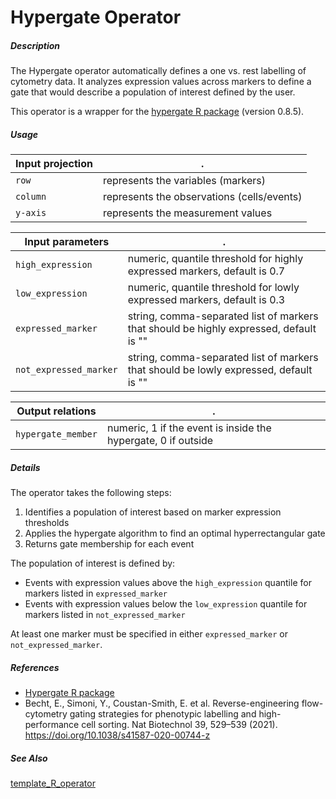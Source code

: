 # Hypergate Operator

##### Description
The Hypergate operator automatically defines a one vs. rest labelling of cytometry data. It analyzes expression values across markers to define a gate that would describe a population of interest defined by the user.

This operator is a wrapper for the [hypergate R package](https://cran.r-project.org/web/packages/hypergate/index.html) (version 0.8.5).

##### Usage
Input projection|.
---|---
`row`        | represents the variables (markers)
`column`     | represents the observations (cells/events)
`y-axis`     | represents the measurement values

Input parameters|.
---|---
`high_expression`        | numeric, quantile threshold for highly expressed markers, default is 0.7
`low_expression`        | numeric, quantile threshold for lowly expressed markers, default is 0.3
`expressed_marker`        | string, comma-separated list of markers that should be highly expressed, default is ""
`not_expressed_marker`        | string, comma-separated list of markers that should be lowly expressed, default is ""

Output relations|.
---|---
`hypergate_member`        | numeric, 1 if the event is inside the hypergate, 0 if outside

##### Details
The operator takes the following steps:
1. Identifies a population of interest based on marker expression thresholds
2. Applies the hypergate algorithm to find an optimal hyperrectangular gate
3. Returns gate membership for each event

The population of interest is defined by:
- Events with expression values above the `high_expression` quantile for markers listed in `expressed_marker`
- Events with expression values below the `low_expression` quantile for markers listed in `not_expressed_marker`

At least one marker must be specified in either `expressed_marker` or `not_expressed_marker`.

##### References
- [Hypergate R package](https://cran.r-project.org/web/packages/hypergate/index.html)
- Becht, E., Simoni, Y., Coustan-Smith, E. et al. Reverse-engineering flow-cytometry gating strategies for phenotypic labelling and high-performance cell sorting. Nat Biotechnol 39, 529–539 (2021). https://doi.org/10.1038/s41587-020-00744-z

##### See Also
[template_R_operator](https://github.com/tercen/template_R_operator)